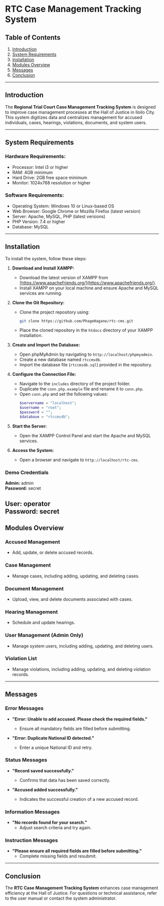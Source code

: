 # RTC Case Management Tracking System

## Table of Contents
1. [Introduction](#introduction)
2. [System Requirements](#system-requirements)
3. [Installation](#installation)
4. [Modules Overview](#modules-overview)
5. [Messages](#messages)
6. [Conclusion](#conclusion)

---

## Introduction
The **Regional Trial Court Case Management Tracking System** is designed to improve case management processes at the Hall of Justice in Iloilo City. This system digitizes data and centralizes management for accused individuals, cases, hearings, violations, documents, and system users.

---

## System Requirements

### Hardware Requirements:
- Processor: Intel i3 or higher
- RAM: 4GB minimum
- Hard Drive: 2GB free space minimum
- Monitor: 1024x768 resolution or higher

### Software Requirements:
- Operating System: Windows 10 or Linux-based OS
- Web Browser: Google Chrome or Mozilla Firefox (latest version)
- Server: Apache, MySQL, PHP (latest versions)
- PHP Version: 7.4 or higher
- Database: MySQL

---

## Installation
To install the system, follow these steps:

1. **Download and Install XAMPP:**
   - Download the latest version of XAMPP from [https://www.apachefriends.org/](https://www.apachefriends.org/).
   - Install XAMPP on your local machine and ensure Apache and MySQL services are running.

2. **Clone the Git Repository:**
   - Clone the project repository using:
     ```bash
     git clone https://github.com/PhageHagane/rtc-cms.git
     ```
   - Place the cloned repository in the `htdocs` directory of your XAMPP installation.

3. **Create and Import the Database:**
   - Open phpMyAdmin by navigating to `http://localhost/phpmyadmin`.
   - Create a new database named `rtccmsdb`.
   - Import the database file (`rtccmsdb.sql`) provided in the repository.

4. **Configure the Connection File:**
   - Navigate to the `includes` directory of the project folder.
   - Duplicate the `conn.php.example` file and rename it to `conn.php`.
   - Open `conn.php` and set the following values:
     ```php
     $servername = "localhost";
     $username = "root";
     $password = "";
     $database = "rtccmsdb";
     ```

5. **Start the Server:**
   - Open the XAMPP Control Panel and start the Apache and MySQL services.

6. **Access the System:**
   - Open a browser and navigate to `http://localhost/rtc-cms`.

### Demo Credentials

**Admin:** admin  
**Password:** secret

**User:** operator  
**Password:** secret
---

## Modules Overview

### **Accused Management**
- Add, update, or delete accused records.

### **Case Management**
- Manage cases, including adding, updating, and deleting cases.

### **Document Management**
- Upload, view, and delete documents associated with cases.

### **Hearing Management**
- Schedule and update hearings.

### **User Management** (Admin Only)
- Manage system users, including adding, updating, and deleting users.

### **Violation List**
- Manage violations, including adding, updating, and deleting violation records.

---

## Messages

### **Error Messages**
- **"Error: Unable to add accused. Please check the required fields."**
  - Ensure all mandatory fields are filled before submitting.

- **"Error: Duplicate National ID detected."**
  - Enter a unique National ID and retry.

### **Status Messages**
- **"Record saved successfully."**
  - Confirms that data has been saved correctly.

- **"Accused added successfully."**
  - Indicates the successful creation of a new accused record.

### **Information Messages**
- **"No records found for your search."**
  - Adjust search criteria and try again.

### **Instruction Messages**
- **"Please ensure all required fields are filled before submitting."**
  - Complete missing fields and resubmit.

---

## Conclusion
The **RTC Case Management Tracking System** enhances case management efficiency at the Hall of Justice. For questions or technical assistance, refer to the user manual or contact the system administrator.
